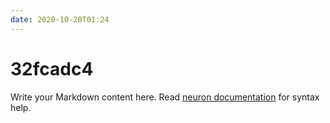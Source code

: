 ```yaml
---
date: 2020-10-20T01:24
---
```


# 32fcadc4

Write your Markdown content here. Read [neuron documentation](https://neuron.zettel.page/2011404.html) for syntax help.

